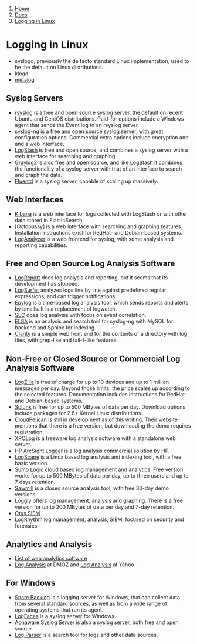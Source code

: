 <!-- -
Title: Logging in Linux
Description: Notes on logging daemons on Linux
First Published: 2014-01-28
Last Updated: 2014-01-31
- -->

<ol class="breadcrumb" itemprop="breadcrumb">
	<li><a href="/">Home</a></li>
	<li><a href="/docs/">Docs</a></li>
	<li><a href="/docs/logging-in-linux.html">Logging in Linux</a></li>
</ol>

Logging in Linux
================

*   syslogd, previously the de facto standard Linux implementation, 
    used to be the default on Linux distributions.
*   klogd
*   [metalog](http://metalog.sourceforge.net/)

Syslog Servers
--------------

*   [rsyslog](http://www.rsyslog.com/) is a free and open source syslog 
    server, the default on recent Ubuntu and CentOS distributions. 
    Paid-for options include a Windows agent that sends the Event log 
    to an rsyslog server.
*   [syslog-ng](http://www.balabit.com/network-security/syslog-ng/) is 
    a free and open source syslog server, with great configuration 
    options. Commercial extra options include encryption and and a 
    web interface.
*   [LogStash](http://logstash.net/) is free and open source, and 
    combines a syslog server with a web interface for searching and 
    graphing.
*   [Graylog2](http://graylog2.org/) is also free and open source, and 
    like LogStash it combines the functionality of a syslog server with 
    that of an interface to search and graph the data.
*   [Fluentd](http://fluentd.org/) is a syslog server, capable of 
    scaling up massively.

Web Interfaces
--------------

*   [Kibana](http://www.elasticsearch.org/overview/kibana/) is a web 
    interface for logs collected with LogStash or with other data stored 
    in ElasticSearch.
*   [Octopussy] is a web interface with searching and graphing features.
    Installation instructions exist for RedHat- and Debian-based 
    systems.
*   [LogAnalyzer](http://loganalyzer.adiscon.com/) is a web frontend 
    for syslog, with some analysis and reporting capabilities.

Free and Open Source Log Analysis Software
------------------------------------------

*   [LogReport](http://www.logreport.org/) does log analysis and 
    reporting, but it seems that its development has stopped.
*   [LogSurfer](http://www.crypt.gen.nz/logsurfer/) analyzes logs line 
    by line against predefined regular expressions, and can trigger 
    notifications.
*   [Epylog](https://fedorahosted.org/epylog/) is a time-based log 
    analysis tool, which sends reports and alerts by emails. It is a 
    replacement of logwatch.
*   [SEC](http://simple-evcorr.sourceforge.net/) does log analysis with 
    focus on event correlation.
*   [ELSA](http://code.google.com/p/enterprise-log-search-and-archive/) 
    is an analysis and search tool for syslog-ng with MySQL for backend 
    and Sphinx for indexing.
*   [Clarity](https://github.com/tobi/clarity) is a simple web front 
    end for the contents of a directory with log files, with grep-like 
    and tail-f-like features.

Non-Free or Closed Source or Commercial Log Analysis Software
-------------------------------------------------------------

*   [LogZilla](http://www.logzilla.net/) is free of charge for up to 10 
    devices and up to 1 million messages per day. Beyond those limits, 
    the price scales up according to the selected features. 
    Documentation includes instructions for RedHat- and Debian-based 
    systems.
*   [Splunk](http://www.splunk.com/) is free for up to 500 MBytes of 
    data per day. Download options include packages for 2.6+ Kernel 
    Linux distributions.
*   [CloudPelican](http://www.cloudpelican.com/) is still in development 
    as of this writing. Their website mentions that there is a free 
    version, but downloading the demo requires registration.
*   [XPOLog](http://www.xpolog.com/) is a freeware log analysis software 
    with a standalone web server.
*   [HP ArcSight Logger](http://www8.hp.com/us/en/software-solutions/software.html?compURI=1314386) 
    is a log analysis commercial solution by HP.
*   [LogScape](http://www.logscape.com/) is a Linux based log analysis 
    and indexing tool, with a free basic version.
*   [Sumo Logic](https://www.sumologic.com/) cloud based log management 
    and analytics. Free version works for up to 500 MBytes of data per 
    day, up to three users and up to 7 days retention.
*   [Sawmill](http://www.sawmill.co.uk/) is a closed source analysis 
    tool, with free 30-day demo versions.
*   [Loggly](https://www.loggly.com/) offers log management, analysis 
    and graphing. There is a free version for up to 200 MBytes of data 
    per day and 7-day retention.
*   [Otus SIEM](http://www.bitsteer.com/otus_about.html)
*   [LogRhythm](http://www.logrhythm.com/) log management, analysis, 
    SIEM, focused on security and forensics.


Analytics and Analysis
----------------------

*   [List of web analytics software](http://en.wikipedia.org/wiki/List_of_web_analytics_software)
*   [Log Analysis](http://www.dmoz.org/Computers/Software/Internet/Site_Management/Log_Analysis/) at DMOZ and 
    [Log Analysis](http://dir.yahoo.com/business_and_economy/business_to_business/communications_and_networking/internet_and_world_wide_web/network_management/traffic_management/log_analysis_tools/titles/) at Yahoo.


For Windows
-----------

*   [Snare Backlog](http://www.intersectalliance.com/projects/SnareBackLog/index.html) 
    is a logging server for Windows, that can collect data from several 
    standard sources, as well as from a wide range of operating systems 
    that run its agent.
*   [LogFaces](http://www.moonlit-software.com/logfaces/web/index.php) 
    is a syslog server for Windows.
*   [Aonaware Syslog Server](http://www.aonaware.com/syslog.htm) is also 
    a syslog server, both free and open source.
*   [Log Parser](http://www.microsoft.com/en-us/download/details.aspx?id=24659) 
    is a search tool for logs and other data sources.
